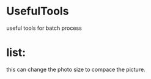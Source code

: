 # UsefulTools
useful tools for batch process
# list:
this can change the photo size to compace the picture.

